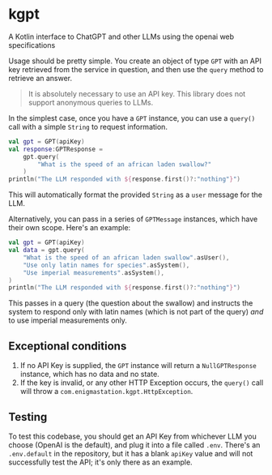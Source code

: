 # kgpt
A Kotlin interface to ChatGPT and other LLMs using the openai web specifications

Usage should be pretty simple. 
You create an object of type `GPT` with an API key 
retrieved from the service in question, and then use
the `query` method to retrieve an answer.

> It is absolutely necessary to use an API key. 
> This library does not support anonymous queries to LLMs.

In the simplest case, once you have a `GPT` instance, you can use a 
`query()` call with a simple `String` to request information.

```kotlin
val gpt = GPT(apiKey)
val response:GPTResponse = 
    gpt.query(
        "What is the speed of an african laden swallow?"
    )
println("The LLM responded with ${response.first()?:"nothing"}")
```

This will automatically format the provided `String` as a `user` message for the LLM.

Alternatively, you can pass in a series of `GPTMessage` instances, which have their own scope. Here's an example:

```kotlin
val gpt = GPT(apiKey)
val data = gpt.query(
    "What is the speed of an african laden swallow".asUser(),
    "Use only latin names for species".asSystem(),
    "Use imperial measurements".asSystem(),
)
println("The LLM responded with ${response.first()?:"nothing"}")
```

This passes in a query (the question about the swallow) and instructs the system to respond only with latin names 
(which is not part of the query) *and* to use imperial 
measurements only.

## Exceptional conditions

1. If no API Key is supplied, the `GPT` instance will return a `NullGPTResponse` instance, which has no data and no state.
2. If the key is invalid, or any other HTTP Exception occurs, the `query()` call will throw a `com.enigmastation.kgpt.HttpException`.

## Testing

To test this codebase, you should get an API Key from whichever LLM you choose 
(OpenAI is the default), and plug it into a file called `.env`. There's an `.env.default`
in the repository, but it has a blank `apiKey` value and will not successfully 
test the API; it's only there as an example.
